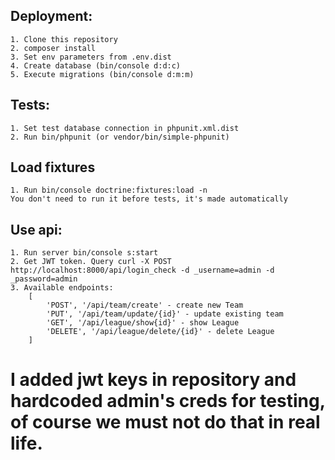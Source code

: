## Deployment:
    1. Clone this repository
    2. composer install
    3. Set env parameters from .env.dist
    4. Create database (bin/console d:d:c)
    5. Execute migrations (bin/console d:m:m)

## Tests:
    1. Set test database connection in phpunit.xml.dist
    2. Run bin/phpunit (or vendor/bin/simple-phpunit)

## Load fixtures
    1. Run bin/console doctrine:fixtures:load -n
    You don't need to run it before tests, it's made automatically
    
## Use api:
    1. Run server bin/console s:start
    2. Get JWT token. Query curl -X POST http://localhost:8000/api/login_check -d _username=admin -d _password=admin
    3. Available endpoints:
        [
            'POST', '/api/team/create' - create new Team
            'PUT', '/api/team/update/{id}' - update existing team
            'GET', '/api/league/show{id}' - show League
            'DELETE', '/api/league/delete/{id}' - delete League
        ]
        
# I added jwt keys in repository and hardcoded admin's creds for testing, of course we must not do that in real life.